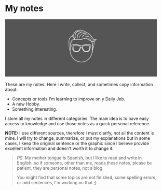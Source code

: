 # My notes
![logo_Banner.png](docs/img/logo_Banner.png)

These are my notes. Here I write, collect, and sometimes copy information about:  

* Concepts or tools I'm learning to improve on y Daily Job.    
* A new Hobby.    
* Something interesting.    

I store all my notes in different categories. The main idea is to have easy access to knowledge and use those notes as a quick personal reference.

**NOTE:** I use different sources, therefore I must clarify, not all the content is mine. I will try to change, summarize, or put my explanations but in some cases, I keep the original sentence or the graphic since I believe provide excellent information and doesn't worth it to change it.

> *PS:* My mother tongue is Spanish, but I like to read and write in English, so if someone, other than me, reads these notes, please be patient, they are personal notes, not a blog.

> You might find that some topics are not finished, some spelling errors, or odd sentences, I'm working on that ;).
